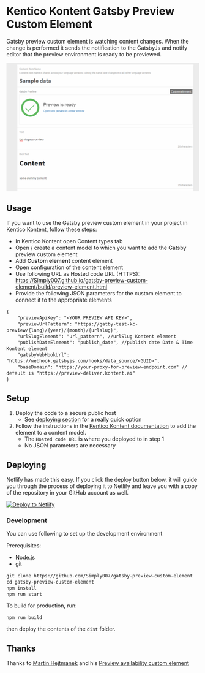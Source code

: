 # Kentico Kontent Gatsby Preview Custom Element

Gatsby preview custom element is watching content changes.
When the change is performed it sends the notification to the GatsbyJs and notify editor that the preview environment is ready to be previewed.

![Gatsby preview custom element](gatsby-preview-custom-element.gif)

## Usage

If you want to use the Gatsby preview custom element in your project in Kentico Kontent, follow these steps:

* In Kentico Kontent open Content types tab
* Open / create a content model to which you want to add the Gatsby preview custom element
* Add **Custom element** content element
* Open configuration of the content element
* Use following URL as Hosted code URL (HTTPS): https://Simply007.github.io/gatsby-preview-custom-element/build/preview-element.html
* Provide the following JSON parameters for the custom element to connect it to the appropriate elements

```jsonc
{
    "previewApiKey": "<YOUR PREVIEW API KEY>",
    "previewUrlPattern": "https://gatby-test-kc-preview/{lang}/{year}/{month}/{urlslug}",
    "urlSlugElement": "url_pattern", //urlSlug Kontent element
    "publishDateElement": "publish_date", //publish date Date & Time Kontent element
    "gatsbyWebHookUrl": "https://webhook.gatsbyjs.com/hooks/data_source/<GUID>",
    "baseDomain": "https://your-proxy-for-preview-endpoint.com" // default is "https://preview-deliver.kontent.ai"
}
```

## Setup

1. Deploy the code to a secure public host
    * See [deploying section](#Deploying) for a really quick option
1. Follow the instructions in the [Kentico Kontent documentation](https://docs.kontent.ai/tutorials/develop-apps/integrate/integrating-your-own-content-editing-features#a-3--displaying-a-custom-element-in-kentico-kontent) to add the element to a content model.
    * The `Hosted code URL` is where you deployed to in step 1
    * No JSON parameters are necessary

## Deploying

Netlify has made this easy. If you click the deploy button below, it will guide you through the process of deploying it to Netlify and leave you with a copy of the repository in your GitHub account as well.

[![Deploy to Netlify](https://www.netlify.com/img/deploy/button.svg)](https://app.netlify.com/start/deploy?repository=https://github.com/Simply007/gatsby-preview-custom-element)

### Development

You can use following to set up the development environment

Prerequisites:

* Node.js
* git

```console
git clone https://github.com/Simply007/gatsby-preview-custom-element
cd gatsby-preview-custom-element
npm install
npm run start
```

To build for production, run:

```console
npm run build
```

then deploy the contents of the `dist` folder.

## Thanks

Thanks to [Martin Hejtmánek](https://github.com/kenticomartinh) and his [Preview availability custom element](https://github.com/kenticomartinh/custom-element-samples/tree/master/PreviewAvailability)
